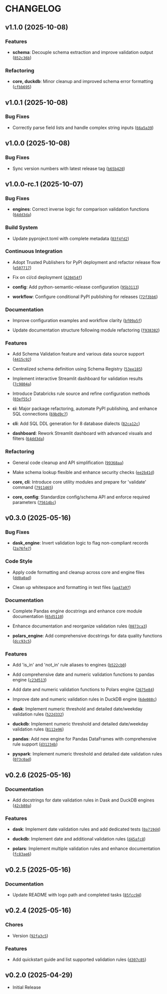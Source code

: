 # CHANGELOG

<!-- version list -->

## v1.1.0 (2025-10-08)

### Features

- **schema**: Decouple schema extraction and improve validation output
  ([`852c36b`](https://github.com/maltzsama/sumeh/commit/852c36b2205385dbe0a6946341ba7428b6254ae2))

### Refactoring

- **core, duckdb**: Minor cleanup and improved schema error formatting
  ([`cfbb695`](https://github.com/maltzsama/sumeh/commit/cfbb695f08f969c25682eec86f4de6b7e4f671d7))


## v1.0.1 (2025-10-08)

### Bug Fixes

- Correctly parse field lists and handle complex string inputs
  ([`66a5a39`](https://github.com/maltzsama/sumeh/commit/66a5a393705c149c9b8c7cbb1fd91545295813f7))


## v1.0.0 (2025-10-08)

### Bug Fixes

- Sync version numbers with latest release tag
  ([`b65b420`](https://github.com/maltzsama/sumeh/commit/b65b42082290d3d1f462292c2f1b6ac99b868c05))


## v1.0.0-rc.1 (2025-10-07)

### Bug Fixes

- **engines**: Correct inverse logic for comparison validation functions
  ([`64dd3da`](https://github.com/maltzsama/sumeh/commit/64dd3da6a99b2cdb73384bc23a84f50b41a89f54))

### Build System

- Update pyproject.toml with complete metadata
  ([`03f4fd2`](https://github.com/maltzsama/sumeh/commit/03f4fd23ad610aff264447ee75b3b351ec778059))

### Continuous Integration

- Adopt Trusted Publishers for PyPI deployment and refactor release flow
  ([`e507717`](https://github.com/maltzsama/sumeh/commit/e5077175e51797b12dafe6d08e4f0fb0c7778830))

- Fix on ci/cd deployment
  ([`420454f`](https://github.com/maltzsama/sumeh/commit/420454f7ed6854a90268cece69aeda10d5ae7958))

- **config**: Add python-semantic-release configuration
  ([`95b3113`](https://github.com/maltzsama/sumeh/commit/95b311390e95f73db7749ecca253e9d522ebcfb2))

- **workflow**: Configure conditional PyPI publishing for releases
  ([`72f3bb6`](https://github.com/maltzsama/sumeh/commit/72f3bb6db37d9132f5b5906f873684b569ea3f01))

### Documentation

- Improve configuration examples and workflow clarity
  ([`bf09a5f`](https://github.com/maltzsama/sumeh/commit/bf09a5f2e27401b9fa2049867448de557ae48a61))

- Update documentation structure following module refactoring
  ([`f938382`](https://github.com/maltzsama/sumeh/commit/f9383828c1aa9aa0877e8d0503c4bed95030629f))

### Features

- Add Schema Validation feature and various data source support
  ([`4415c92`](https://github.com/maltzsama/sumeh/commit/4415c920224e7dfe7c91013b059b1400ad0129c8))

- Centralized schema definition using Schema Registry
  ([`53ee185`](https://github.com/maltzsama/sumeh/commit/53ee185602f121f46f8399582b9716c83dfe71ed))

- Implement interactive Streamlit dashboard for validation results
  ([`7c9804a`](https://github.com/maltzsama/sumeh/commit/7c9804adaf243b7c04a48989592506adba233c5a))

- Introduce Databricks rule source and refine configuration methods
  ([`03ef55c`](https://github.com/maltzsama/sumeh/commit/03ef55c0d6ebb1a81a5bebc32ca2d76b3f92329c))

- **ci**: Major package refactoring, automate PyPI publishing, and enhance SQL connections
  ([`69bd9c7`](https://github.com/maltzsama/sumeh/commit/69bd9c7d65a0b01ca17f7776f4bf30559da54913))

- **cli**: Add SQL DDL generation for 8 database dialects
  ([`82ca12c`](https://github.com/maltzsama/sumeh/commit/82ca12cdaca563b527199eecbbdfc2f081b6611b))

- **dashboard**: Rework Streamlit dashboard with advanced visuals and filters
  ([`64dd3da`](https://github.com/maltzsama/sumeh/commit/64dd3da6a99b2cdb73384bc23a84f50b41a89f54))

### Refactoring

- General code cleanup and API simplification
  ([`99368aa`](https://github.com/maltzsama/sumeh/commit/99368aa8b001cebe9f6ab47326ac821a94d51943))

- Make schema lookup flexible and enhance security checks
  ([`ee2b41d`](https://github.com/maltzsama/sumeh/commit/ee2b41de96b1ab28b5cd51a8ab2562654cc5956f))

- **core, cli**: Introduce core utility modules and prepare for 'validate' command
  ([`7911465`](https://github.com/maltzsama/sumeh/commit/791146565bb0c6d78ea25479e653e4f97493b944))

- **core, config**: Standardize config/schema API and enforce required parameters
  ([`75614bc`](https://github.com/maltzsama/sumeh/commit/75614bc74c1a2697d3045eaea02aa0c9b036ac0b))


## v0.3.0 (2025-05-16)

### Bug Fixes

- **dask_engine**: Invert validation logic to flag non-compliant records
  ([`2a76fe7`](https://github.com/maltzsama/sumeh/commit/2a76fe7152270647fcdbdf9e2cbc4ebb09fcd810))

### Code Style

- Apply code formatting and cleanup across core and engine files
  ([`dd0a0ad`](https://github.com/maltzsama/sumeh/commit/dd0a0ad16761d76a5c6abddc45ef1d2bcf131353))

- Clean up whitespace and formatting in test files
  ([`aa47a97`](https://github.com/maltzsama/sumeh/commit/aa47a973a101fd3befaa66419e94d86bbf9d798a))

### Documentation

- Complete Pandas engine docstrings and enhance core module documentation
  ([`65d5110`](https://github.com/maltzsama/sumeh/commit/65d511065f37b22ddd6d61a50422152d57935af4))

- Enhance documentation and reorganize validation rules
  ([`0873ca3`](https://github.com/maltzsama/sumeh/commit/0873ca3412dd0d0a2bb0d13c11edbddcceee5fc8))

- **polars_engine**: Add comprehensive docstrings for data quality functions
  ([`dcc93c5`](https://github.com/maltzsama/sumeh/commit/dcc93c532ba1e418fb8b534646138792b0bb3bc5))

### Features

- Add 'is_in' and 'not_in' rule aliases to engines
  ([`b522cb0`](https://github.com/maltzsama/sumeh/commit/b522cb08fb6259fb1af45a086818e651c80a3dcc))

- Add comprehensive date and numeric validation functions to pandas engine
  ([`c23d513`](https://github.com/maltzsama/sumeh/commit/c23d5133c80992c300a610ebb77083957bb805a4))

- Add date and numeric validation functions to Polars engine
  ([`2675e84`](https://github.com/maltzsama/sumeh/commit/2675e840a86c5dafc3b78b133c7471cbd312c001))

- Improve date and numeric validation rules in DuckDB engine
  ([`6de088c`](https://github.com/maltzsama/sumeh/commit/6de088c728cf5eba92cf66f664e5002628fccb0c))

- **dask**: Implement numeric threshold and detailed date/weekday validation rules
  ([`522d332`](https://github.com/maltzsama/sumeh/commit/522d33210f40e769c6fd59a1985f8e8e0e0dfd21))

- **duckdb**: Implement numeric threshold and detailed date/weekday validation rules
  ([`8112e96`](https://github.com/maltzsama/sumeh/commit/8112e96e37c603566cd470e05c1b1888178eaced))

- **pandas**: Add new engine for Pandas DataFrames with comprehensive rule support
  ([`d31234b`](https://github.com/maltzsama/sumeh/commit/d31234b6df94f7240fd25bb4aed000d9ff5ff47a))

- **pyspark**: Implement numeric threshold and detailed date validation rules
  ([`073c0ad`](https://github.com/maltzsama/sumeh/commit/073c0ad73e65494a7cf189d9759b94afca6ff24e))


## v0.2.6 (2025-05-16)

### Documentation

- Add docstrings for date validation rules in Dask and DuckDB engines
  ([`42cb80a`](https://github.com/maltzsama/sumeh/commit/42cb80a2ce0e183b5bbb9db5225c562f2d954f23))

### Features

- **dask**: Implement date validation rules and add dedicated tests
  ([`0a719d4`](https://github.com/maltzsama/sumeh/commit/0a719d440c9ffb63f1de42344690f1f2a74b9d2a))

- **duckdb**: Implement date and additional validation rules
  ([`d45afc8`](https://github.com/maltzsama/sumeh/commit/d45afc874303f982d8e819365685265ea7935382))

- **polars**: Implement multiple validation rules and enhance documentation
  ([`fc83ae6`](https://github.com/maltzsama/sumeh/commit/fc83ae6c927f8a7fb2573d6f1c39aa9042b7f1b9))


## v0.2.5 (2025-05-16)

### Documentation

- Update README with logo path and completed tasks
  ([`85fcc94`](https://github.com/maltzsama/sumeh/commit/85fcc940e918f190df99da0bd085a937455714e7))


## v0.2.4 (2025-05-16)

### Chores

- Version
  ([`92fa3c5`](https://github.com/maltzsama/sumeh/commit/92fa3c5ee63d70233cec60fee72e7458c96952e4))

### Features

- Add quickstart guide and list supported validation rules
  ([`d307c85`](https://github.com/maltzsama/sumeh/commit/d307c85be7310dabc69b1ca2e723df36885f6810))


## v0.2.0 (2025-04-29)

- Initial Release
